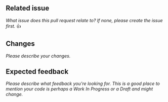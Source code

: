 ## Related issue
_What issue does this pull request relate to? If none, please create the issue first._ :+1:

## Changes
_Please describe your changes._

## Expected feedback
_Please describe what feedback you're looking for. This is a good place to mention your code is perhaps a Work In Progress or a Draft and might change._
